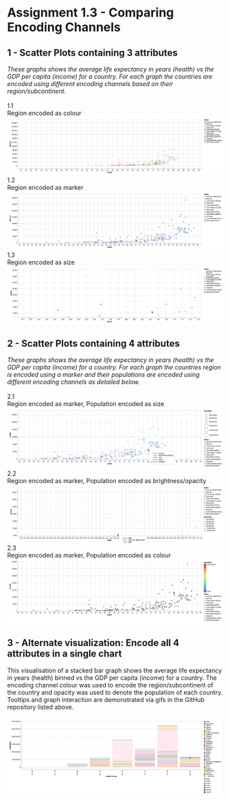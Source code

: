 # Assignment 1.3 - Comparing Encoding Channels  

## 1 - Scatter Plots containing 3 attributes
<i>These graphs shows the average life expectancy in years (health) vs the GDP per capita (income) for a country. For each graph the countries are encoded using different encoding channels based on their region/subcontinent.</i>  <br />
 <br />
1.1 <br />
Region encoded as colour <br />
![Alt Text](https://github.com/ruthbrennankk/data_visualisation/blob/master/health_data/output/1-1.gif)
 <br />
1.2 <br />
Region encoded as marker <br />
![Alt Text](https://github.com/ruthbrennankk/data_visualisation/blob/master/health_data/output/1-2.gif)
 <br />
1.3 <br />
Region encoded as size <br />
![Alt Text](https://github.com/ruthbrennankk/data_visualisation/blob/master/health_data/output/1-3.gif)

## 2 - Scatter Plots containing 4 attributes
<i>These graphs shows the average life expectancy in years (health) vs the GDP per capita (income) for a country. For each graph the countries region is encoded using a marker and their populations are encoded using different encoding channels as detailed below.</i> <br />
 <br />
2.1 <br />
Region encoded as marker, Population encoded as size <br />
![Alt Text](https://github.com/ruthbrennankk/data_visualisation/blob/master/health_data/output/2-1.gif)
 <br />
2.2 <br />
Region encoded as marker, Population encoded as brightness/opacity <br />
![Alt Text](https://github.com/ruthbrennankk/data_visualisation/blob/master/health_data/output/2-2.gif)
 <br />
2.3 <br />
Region encoded as marker, Population encoded as colour <br />
![Alt Text](https://github.com/ruthbrennankk/data_visualisation/blob/master/health_data/output/2-3.gif)
 <br />

## 3 - Alternate visualization: Encode all 4 attributes in a single chart
This visualisation of a stacked bar graph shows the average life expectancy in years (health) binned vs the GDP per capita (income) for a country. The encoding channel colour was used to encode the region/subcontinent of the country and opacity was used to denote the population of each country. Tooltips and graph interaction are demonstrated via gifs in the GitHub repository listed above. <br />
 <br />
![Alt Text](https://github.com/ruthbrennankk/data_visualisation/blob/master/health_data/output/alt.gif)
